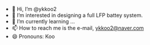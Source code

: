 - 👋 Hi, I’m @ykkoo2
- 👀 I’m interested in designing a full LFP battey system.
- 🌱 I’m currently learning ...
- 📫 How to reach me is the e-mail, ykkoo2@naver.com
- 😄 Pronouns: Koo

<!---
ykkoo2/ykkoo2 is a ✨ special ✨ repository because its `README.md` (this file) appears on your GitHub profile.
You can click the Preview link to take a look at your changes.
--->
